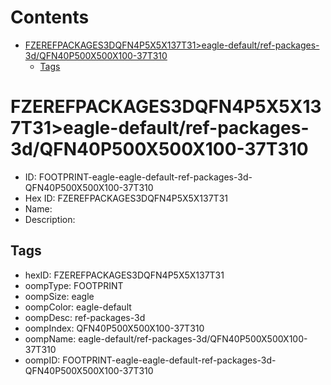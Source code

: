 



Contents
========

* [FZEREFPACKAGES3DQFN4P5X5X137T31>eagle-default/ref-packages-3d/QFN40P500X500X100-37T310](#fzerefpackages3dqfn4p5x5x137t31eagle-defaultref-packages-3dqfn40p500x500x100-37t310)
	* [Tags](#tags)

# FZEREFPACKAGES3DQFN4P5X5X137T31>eagle-default/ref-packages-3d/QFN40P500X500X100-37T310

- ID: FOOTPRINT-eagle-eagle-default-ref-packages-3d-QFN40P500X500X100-37T310
- Hex ID: FZEREFPACKAGES3DQFN4P5X5X137T31
- Name: 
- Description: 

## Tags

- hexID: FZEREFPACKAGES3DQFN4P5X5X137T31
- oompType: FOOTPRINT
- oompSize: eagle
- oompColor: eagle-default
- oompDesc: ref-packages-3d
- oompIndex: QFN40P500X500X100-37T310
- oompName: eagle-default/ref-packages-3d/QFN40P500X500X100-37T310
- oompID: FOOTPRINT-eagle-eagle-default-ref-packages-3d-QFN40P500X500X100-37T310
